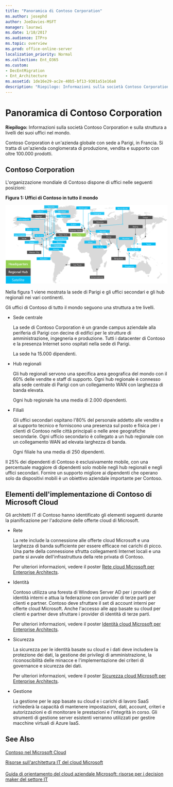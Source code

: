 ```yaml
---
title: "Panoramica di Contoso Corporation"
ms.author: josephd
author: JoeDavies-MSFT
manager: laurawi
ms.date: 1/18/2017
ms.audience: ITPro
ms.topic: overview
ms.prod: office-online-server
localization_priority: Normal
ms.collection: Ent_O365
ms.custom:
- DecEntMigration
- Ent_Architecture
ms.assetid: 1de16e29-ac2e-40b5-bf13-9301a51e16a8
description: "Riepilogo: Informazioni sulla società Contoso Corporation e sulla struttura a livelli dei suoi uffici nel mondo."
---
```


# Panoramica di Contoso Corporation

 **Riepilogo:** Informazioni sulla società Contoso Corporation e sulla struttura a livelli dei suoi uffici nel mondo.
  
Contoso Corporation è un'azienda globale con sede a Parigi, in Francia. Si tratta di un'azienda conglomerata di produzione, vendita e supporto con oltre 100.000 prodotti. 
  
## Contoso Corporation

L'organizzazione mondiale di Contoso dispone di uffici nelle seguenti posizioni:
  
**Figura 1: Uffici di Contoso in tutto il mondo**

![Sedi di Contoso Corporation nel mondo](images/7b23913e-6db5-4f0d-afd8-58a2d1a0922d.png)
  
Nella figura 1 viene mostrata la sede di Parigi e gli uffici secondari e gli hub regionali nei vari continenti.
  
Gli uffici di Contoso di tutto il mondo seguono una struttura a tre livelli.
  
- Sede centrale
    
    La sede di Contoso Corporation è un grande campus aziendale alla periferia di Parigi con decine di edifici per le strutture di amministrazione, ingegneria e produzione. Tutti i datacenter di Contoso e la presenza Internet sono ospitati nella sede di Parigi.
    
    La sede ha 15.000 dipendenti.
    
- Hub regionali
    
    Gli hub regionali servono una specifica area geografica del mondo con il 60% delle vendite e staff di supporto. Ogni hub regionale è connesso alla sede centrale di Parigi con un collegamento WAN con larghezza di banda elevata. 
    
    Ogni hub regionale ha una media di 2.000 dipendenti.
    
- Filiali
    
    Gli uffici secondari ospitano l'80% del personale addetto alle vendite e al supporto tecnico e forniscono una presenza sul posto e fisica per i clienti di Contoso nelle città principali o nelle aree geografiche secondarie. Ogni ufficio secondario è collegato a un hub regionale con un collegamento WAN ad elevata larghezza di banda.
    
    Ogni filiale ha una media di 250 dipendenti.
    
Il 25% dei dipendenti di Contoso è esclusivamente mobile, con una percentuale maggiore di dipendenti solo mobile negli hub regionali e negli uffici secondari. Fornire un supporto migliore ai dipendenti che operano solo da dispositivi mobili è un obiettivo aziendale importante per Contoso.
  
## Elementi dell'implementazione di Contoso di Microsoft Cloud

Gli architetti IT di Contoso hanno identificato gli elementi seguenti durante la pianificazione per l'adozione delle offerte cloud di Microsoft.
  
- Rete
    
    La rete include la connessione alle offerte cloud Microsoft e una larghezza di banda sufficiente per essere efficace nei carichi di picco. Una parte della connessione sfrutta collegamenti Internet locali e una parte si avvale dell'infrastruttura della rete privata di Contoso.
    
    Per ulteriori informazioni, vedere il poster [Rete cloud Microsoft per Enterprise Architects](microsoft-cloud-networking-for-enterprise-architects.md).
    
- Identità
    
    Contoso utilizza una foresta di Windows Server AD per i provider di identità interni e attua la federazione con provider di terze parti per clienti e partner. Contoso deve sfruttare il set di account interni per offerte cloud Microsoft. Anche l'accesso alle app basate su cloud per clienti e partner deve sfruttare i provider di identità di terze parti.
    
    Per ulteriori informazioni, vedere il poster [Identità cloud Microsoft per Enterprise Architects](microsoft-cloud-identity-for-enterprise-architects.md).
    
- Sicurezza
    
    La sicurezza per le identità basate su cloud e i dati deve includere la protezione dei dati, la gestione dei privilegi di amministrazione, la riconoscibilità delle minacce e l'implementazione dei criteri di governance e sicurezza dei dati.
    
    Per ulteriori informazioni, vedere il poster [Sicurezza cloud Microsoft per Enterprise Architects](http://aka.ms/cloudarchsecurity).
    
- Gestione
    
    La gestione per le app basate su cloud e i carichi di lavoro SaaS richiederà la capacità di mantenere impostazioni, dati, account, criteri e autorizzazioni e di monitorare le prestazioni e l'integrità in corso. Gli strumenti di gestione server esistenti verranno utilizzati per gestire macchine virtuali di Azure IaaS.
    
## See Also

#### 

[Contoso nel Microsoft Cloud](contoso-in-the-microsoft-cloud.md)
  
[Risorse sull'architettura IT del cloud Microsoft](microsoft-cloud-it-architecture-resources.md)
#### 

[Guida di orientamento del cloud aziendale Microsoft: risorse per i decision maker del settore IT](https://sway.com/FJ2xsyWtkJc2taRD)

